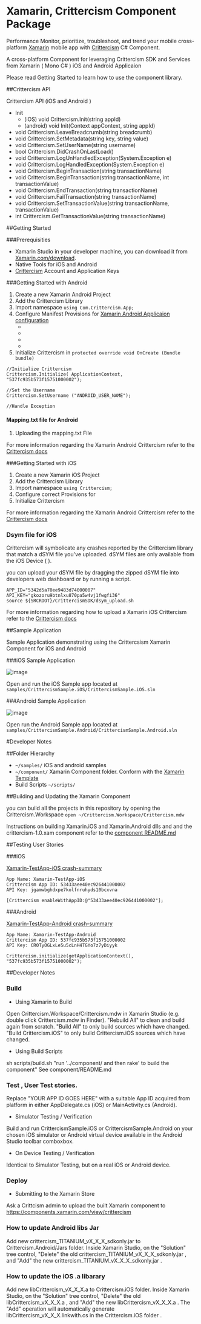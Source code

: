 Xamarin, Crittercism Component Package
=======

Performance Monitor, prioritize, troubleshoot, and trend your mobile cross-platform [Xamarin](http://xamarin.com) mobile app with [Crittercism](http://crittercism.com) C# Component.

A cross-platform Component for leveraging Crittercism SDK and Services from Xamarin ( Mono  C# ) iOS and Android Applicaion

Please read Getting Started to learn how to use the component library.

##Crittercism API

Crittercism API (iOS and Android )

- Init
	- (iOS) void Crittercism.Init(string appId)
	- (android) void Init(Context appContext, string appId)
- void Crittercism.LeaveBreadcrumb(string breadcrumb)
- void Crittercism.SetMetadata(string key, string value)
- void Crittercism.SetUserName(string username)
- bool Crittercism.DidCrashOnLastLoad()
- void Crittercism.LogUnHandledException(System.Exception e)
- void Crittercism.LogHandledException(System.Exception e)
- void Crittercism.BeginTransaction(string transactionName)
- void Crittercism.BeginTransaction(string transactionName, int transactionValue)
- void Crittercism.EndTransaction(string transactionName)
- void Crittercism.FailTransaction(string transactionName)
- void Crittercism.SetTransactionValue(string transactionName, transactionValue)
- int Crittercism.GetTransactionValue(string transactionName)


##Getting Started

###Prerequisities

- Xamarin Studio in your developer machine, you can download it from [Xamarin.com/download](http://xamarin.com/download).
- Native Tools for iOS and Android
- [Crittercism](http://crittercism.com) Account and Application Keys


###Getting Started with Android

1. Create a new Xamarin Android Project
1. Add the Crittercism Library
1. Import namespace `using Com.Crittercism.App;`
1. Configure Manifest Provisions for [Xamarin Android Applicaion configuration](/screenshots/Xam-Android-Manifest.png)
	- <uses-permission android:name="android.permission.ACCESS_NETWORK_STATE"/>
	- <uses-permission android:name="android.permission.GET_TASKS"/>
	- <uses-permission android:name="android.permission.INTERNET"/>
	- <uses-permission android:name="android.permission.READ_LOGS"/>
1. Initialize Crittercism in `protected override void OnCreate (Bundle bundle)`

```
//Initialize Crittercism
Crittercism.Initialize( ApplicationContext, "537fc935b573f15751000002");

//Set the Username
Crittercism.SetUsername ("ANDROID_USER_NAME");

//Handle Exception

```

#### Mapping.txt file for Android
1. Uploading the mapping.txt File

For more information regarding the Xamarin Android Crittercism refer to the  [Crittercism docs](http://docs.crittercism.com/android/android.html)

###Getting Started with iOS

1. Create a new Xamarin iOS Project
1. Add the Crittercism Library
1. Import namespace `using Crittercism;`
1. Configure correct Provisions for
1. Initialize Crittercism

For more information regarding the Xamarin Android Crittercism refer to the  [Crittercism docs](http://docs.crittercism.com/android/ios.html)


### Dsym file for iOS


Crittercism will symbolicate any crashes reported by the Crittercism library that match a dSYM file you've uploaded. dSYM files are only available from the iOS Device ( ).

you can upload your dSYM file by dragging the zipped dSYM file into developers web dashboard or by running a script.

```
APP_ID="5342d5a70ee9483d74000007"
API_KEY="gkozoru9btnlxu870pa5w4vj1fwgfi36"
source ${SRCROOT}/CrittercismSDK/dsym_upload.sh
```

For more information regarding how to upload a Xamarin iOS Crittercism refer to the  [Crittercism docs](http://docs.crittercism.com/ios/ios.html)



##Sample Application

Sample Application demonstrating using the Crittercsism Xamarin Component for iOS and Android

###iOS Sample Application

![image](screenshots/ios-sample.png)

Open and run the iOS Sample app located at `samples/CrittercismSample.iOS/CrittercismSample.iOS.sln`

###Android Sample Application

![image](screenshots/android-sample.png)

Open run the Android Sample app located at `samples/CrittercismSample.Android/CrittercismSample.Android.sln`


#Developer Notes

##Folder Hierarchy

- ```~/samples/``` iOS and android samples
- ```~/component/``` Xamarin Component folder.  Conform with the [Xamarin Template](https://github.com/xamarin/component-template)
- Build Scripts ```~/scripts/```


##Building and Updating the Xamarin Component

you can build all the projects in this repository by opening the Crittercism.Workspace `open ~/Crittercism.Workspace/Crittercism.mdw`

Instructions on building Xamarin.iOS and Xamarin.Android dlls and and the crittercism-1.0.xam component refer to the  [component README.md](/component/README.md )



##Testing User Stories

###iOS

[Xamarin-TestApp-iOS crash-summary ](https://app.crittercism.com/developers/crash-summary/5342d5a70ee9483d74000007)

```
App Name: Xamarin-TestApp-iOS
Crittercism App ID: 53433aee40ec926441000002
API Key: jgamwbghdxpe7kolfnruhyds10bcxvna

[Crittercism enableWithAppID:@"53433aee40ec926441000002"];
```


###Android

[Xamarin-TestApp-Android crash-summary ](https://app.crittercism.com/developers/crash-summary/537fc935b573f15751000002)

```
App Name: Xamarin-TestApp-Android
Crittercism App ID: 537fc935b573f15751000002
API Key: CR0TyOGLxLe5u5cLnH4TGYo7z7yDiyyk

Crittercism.initialize(getApplicationContext(), "537fc935b573f15751000002");
```



##Developer Notes

### Build

- Using Xamarin to Build

Open Crittercism.Workspace/Crittercism.mdw in Xamarin Studio
(e.g. double click Crittercism.mdw in Finder).  "Rebuild All"
to clean and build again from scratch.  "Build All" to only
build sources which have changed.  "Build Crittercism.iOS" to
only build Crittercism.iOS sources which have changed.

- Using Build Scripts

sh scripts/build.sh
"run '../component/ and then rake' to build the component"
See component/README.md

### Test , User Test stories.

Replace "YOUR APP ID GOES HERE" with a suitable App ID acquired
from platform in either AppDelegate.cs (iOS) or MainActivity.cs (Android).

- Simulator Testing / Verification

Build and run CrittercismSample.iOS or CrittercismSample.Android
on your chosen iOS simulator or Android virtual device available
in the Android Studio toolbar comboxbox.

- On Device Testing / Verification

Identical to Simulator Testing, but on a real iOS or Android device.

### Deploy
- Submitting to the Xamarin Store

Ask a Crittcism admin to upload the built Xamarin component to
https://components.xamarin.com/view/crittercism


### How to update Android libs Jar

Add new crittercism_TITANIUM_vX_X_X_sdkonly.jar to
Crittercism.Android/Jars folder.  Inside Xamarin Studio, on
the "Solution" tree control, "Delete" the old
crittercism_TITANIUM_vX_X_X_sdkonly.jar , and
"Add" the new crittercism_TITANIUM_vX_X_X_sdkonly.jar .

### How to update the iOS .a libarary

Add new libCrittercism_vX_X_X.a to Crittercism.iOS folder.
Inside Xamarin Studio, on the "Solution" tree control,
"Delete" the old libCrittercism_vX_X_X.a , and
"Add" the new libCrittercism_vX_X_X.a .  The "Add" operation
will automatically generate libCrittercism_vX_X_X.linkwith.cs
in the Crittercism.iOS folder .

